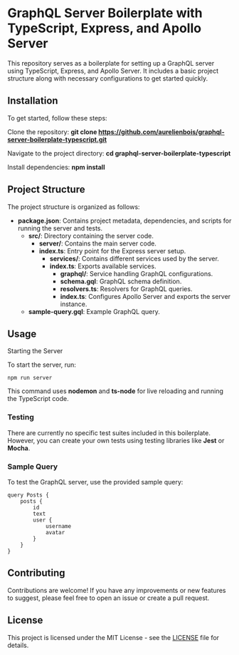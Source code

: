 ﻿# GraphQL Server Boilerplate with TypeScript, Express, and Apollo Server

This repository serves as a boilerplate for setting up a GraphQL server using TypeScript, Express, and Apollo Server. It includes a basic project structure along with necessary configurations to get started quickly.

## Installation

To get started, follow these steps:

Clone the repository: **git clone https://github.com/aurelienbois/graphql-server-boilerplate-typescript.git**

Navigate to the project directory: **cd graphql-server-boilerplate-typescript**

Install dependencies: **npm install**

## Project Structure

The project structure is organized as follows:

- **package.json**: Contains project metadata, dependencies, and scripts for running the server and tests.
  - **src/**: Directory containing the server code.
    - **server/**: Contains the main server code.
    - **index.ts**: Entry point for the Express server setup.
      - **services/**: Contains different services used by the server.
      - **index.ts**: Exports available services.
        - **graphql/**: Service handling GraphQL configurations.
        - **schema.gql**: GraphQL schema definition.
        - **resolvers.ts**: Resolvers for GraphQL queries.
        - **index.ts**: Configures Apollo Server and exports the server instance.
  - **sample-query.gql**: Example GraphQL query.

## Usage

Starting the Server

To start the server, run:

`npm run server`

This command uses **nodemon** and **ts-node** for live reloading and running the TypeScript code.

### Testing

There are currently no specific test suites included in this boilerplate. However, you can create your own tests using testing libraries like **Jest** or **Mocha**.

### Sample Query

To test the GraphQL server, use the provided sample query:

```
query Posts {
    posts {
        id
        text
        user {
            username
            avatar
        }
    }
}
```

## Contributing

Contributions are welcome! If you have any improvements or new features to suggest, please feel free to open an issue or create a pull request.

## License

This project is licensed under the MIT License - see the [LICENSE](https://chat.openai.com/c/LICENSE) file for details.